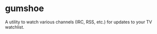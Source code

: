 gumshoe
=======

A utility to watch various channels (IRC, RSS, etc.) for updates to your TV watchlist.
